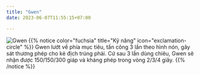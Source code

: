 ```yaml
---
title: "Gwen"
date: 2023-06-07T11:55:15+07:00

---
```

![Gwen](https://storage.googleapis.com/www.publish.nocodesites.co.uk/prod/2542/files/ea1b3ad6a78b6257ea9972d8a99c7bddf6f0a257cbf95cf067b6cdd2212b817dc6bc33615f9fb94a0e19a236018f30bda1b4bb8fc411e64a676316ca1c7ee27c.png)
{{% notice color="fuchsia" title="Kỹ năng" icon="exclamation-circle" %}}
Gwen lướt về phía mục tiêu, tấn công 3 lần theo hình nón, gây sát thương phép cho kẻ địch trúng phải. Cứ sau 3 lần dùng chiêu, Gwen sẽ nhận được 150/150/300 giáp và kháng phép trong vòng 2/3/4 giây.
{{% /notice %}}